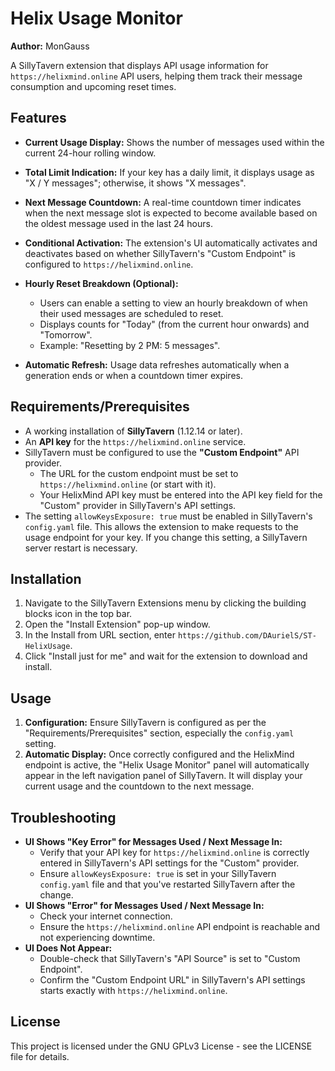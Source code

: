 # Helix Usage Monitor

**Author:** MonGauss

A SillyTavern extension that displays API usage information for `https://helixmind.online` API users, helping them track their message consumption and upcoming reset times.

## Features

*   **Current Usage Display:** Shows the number of messages used within the current 24-hour rolling window.
*   **Total Limit Indication:** If your key has a daily limit, it displays usage as "X / Y messages"; otherwise, it shows "X messages".
*   **Next Message Countdown:** A real-time countdown timer indicates when the next message slot is expected to become available based on the oldest message used in the last 24 hours.
*   **Conditional Activation:** The extension's UI automatically activates and deactivates based on whether SillyTavern's "Custom Endpoint" is configured to `https://helixmind.online`.

*   **Hourly Reset Breakdown (Optional):**
    *   Users can enable a setting to view an hourly breakdown of when their used messages are scheduled to reset.
    *   Displays counts for "Today" (from the current hour onwards) and "Tomorrow".
    *   Example: "Resetting by 2 PM: 5 messages".

*   **Automatic Refresh:** Usage data refreshes automatically when a generation ends or when a countdown timer expires.

## Requirements/Prerequisites

*   A working installation of **SillyTavern** (1.12.14 or later).
*   An **API key** for the `https://helixmind.online` service.
*   SillyTavern must be configured to use the **"Custom Endpoint"** API provider.
    *   The URL for the custom endpoint must be set to `https://helixmind.online` (or start with it).
    *   Your HelixMind API key must be entered into the API key field for the "Custom" provider in SillyTavern's API settings.
*   The setting `allowKeysExposure: true` must be enabled in SillyTavern's `config.yaml` file. This allows the extension to make requests to the usage endpoint for your key. If you change this setting, a SillyTavern server restart is necessary.

## Installation

1. Navigate to the SillyTavern Extensions menu by clicking the building blocks icon in the top bar.
2. Open the "Install Extension" pop-up window.
3. In the Install from URL section, enter `https://github.com/DAurielS/ST-HelixUsage`.
4. Click "Install just for me" and wait for the extension to download and install.

## Usage

1.  **Configuration:** Ensure SillyTavern is configured as per the "Requirements/Prerequisites" section, especially the `config.yaml` setting.
2.  **Automatic Display:** Once correctly configured and the HelixMind endpoint is active, the "Helix Usage Monitor" panel will automatically appear in the left navigation panel of SillyTavern. It will display your current usage and the countdown to the next message.

## Troubleshooting

*   **UI Shows "Key Error" for Messages Used / Next Message In:**
    *   Verify that your API key for `https://helixmind.online` is correctly entered in SillyTavern's API settings for the "Custom" provider.
    *   Ensure `allowKeysExposure: true` is set in your SillyTavern `config.yaml` file and that you've restarted SillyTavern after the change.
*   **UI Shows "Error" for Messages Used / Next Message In:**
    *   Check your internet connection.
    *   Ensure the `https://helixmind.online` API endpoint is reachable and not experiencing downtime.
*   **UI Does Not Appear:**
    *   Double-check that SillyTavern's "API Source" is set to "Custom Endpoint".
    *   Confirm the "Custom Endpoint URL" in SillyTavern's API settings starts exactly with `https://helixmind.online`.

## License

This project is licensed under the GNU GPLv3 License - see the LICENSE file for details.